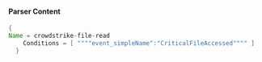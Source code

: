 #### Parser Content
```Java
{
Name = crowdstrike-file-read
    Conditions = [ """"event_simpleName":"CriticalFileAccessed"""" ]
  }
```